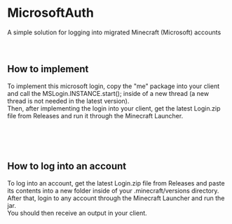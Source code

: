 # MicrosoftAuth
A simple solution for logging into migrated Minecraft (Microsoft) accounts
<br>
<br>
<br>
## How to implement
To implement this microsoft login, copy the "me" package into your client and call the MSLogin.INSTANCE.start(); inside of a new thread (a new thread is not needed in the latest version).<br>
Then, after implementing the login into your client, get the latest Login.zip file from Releases and run it through the Minecraft Launcher.

<br>
<br>
<br>

## How to log into an account
To log into an account, get the latest Login.zip file from Releases and paste its contents into a new folder inside of your .minecraft/versions directory.<br>
After that, login to any account through the Minecraft Launcher and run the jar.<br>
You should then receive an output in your client.
